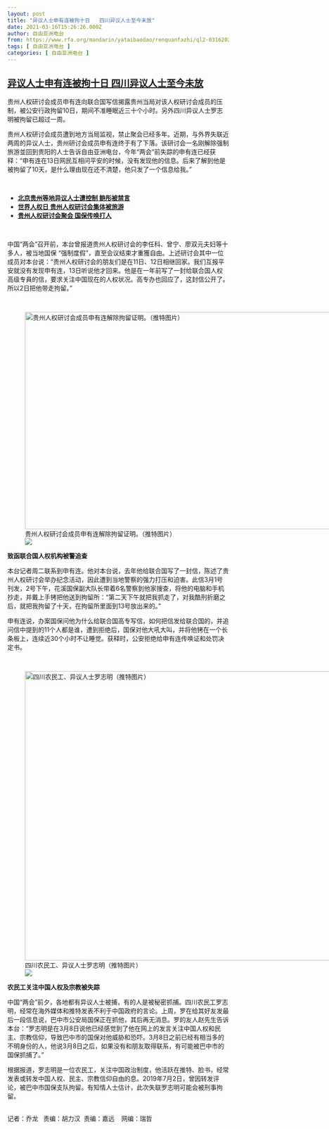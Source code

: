```yaml
---
layout: post
title: "异议人士申有连被拘十日   四川异议人士至今未放"
date: 2021-03-16T15:26:26.000Z
author: 自由亚洲电台
from: https://www.rfa.org/mandarin/yataibaodao/renquanfazhi/ql2-03162021072022.html
tags: [ 自由亚洲电台 ]
categories: [ 自由亚洲电台 ]
---
```

<!--1615908386000-->
[异议人士申有连被拘十日   四川异议人士至今未放](https://www.rfa.org/mandarin/yataibaodao/renquanfazhi/ql2-03162021072022.html)
------

<div>
<p></p><p>贵州人权研讨会成员申有连向联合国写信揭露贵州当局对该人权研讨会成员的压制，被公安行政拘留10日，期间不准睡眠近三十个小时。另外四川异议人士罗志明被拘留已超过一周。</p><p>贵州人权研讨会成员遭到地方当局监视，禁止聚会已经多年。近期，与外界失联近两周的异议人士，贵州研讨会成员申有连终于有了下落。该研讨会一名刚解除强制旅游並回到贵阳的人士告诉自由亚洲电台，今年“两会”前失踪的申有连已经获释：“申有连在13日网民互相问平安的时候，没有发现他的信息。后来了解到他是被拘留了10天，是什么理由现在还不清楚，他只发了一个信息给我。”</p><p><br/></p><ul><li><strong><a href="https://www.rfa.org/mandarin/yataibaodao/renquanfazhi/ql2-03022021071405.html">北京贵州等地异议人士遭控制 鲍彤被禁言</a></strong></li><li><strong><a href="https://www.rfa.org/mandarin/yataibaodao/shehui/ql2-12182019075935.html">世界人权日 贵州人权研讨会集体被旅游</a></strong></li><li><strong><a href="https://www.rfa.org/mandarin/yataibaodao/renquanfazhi/ql2-01152019102832.html">贵州人权研讨会聚会 国保传唤打人</a></strong></li></ul><p><br/></p><p>中国“两会”召开前，本台曾报道贵州人权研讨会的李任科、曾宁、廖双元夫妇等十多人，被当地国保 “强制度假”，直至会议结束才重獲自由。上述研讨会其中一位成员对本台说：“贵州人权研讨会的朋友们是在11日、12日相继回家。我们互报平安就没有发现申有连，13日听说他才回来。他是在一年前写了一封给联合国人权高级专員的信，要求关注中国现在的人权状况。高专办也回应了，这封信公开了。所以2日把他带走拘留。”<strong></strong></p><p><br/></p><p><figure class="image-richtext image-inline captioned" style="width:800px;"><img alt="贵州人权研讨会成员申有连解除拘留证明。（推特图片）" height="494" src="https://www.rfa.org/mandarin/yataibaodao/renquanfazhi/ql2-03162021072022.html/m0316-ql2p3a.jpg/@@images/7ce4c879-3997-4476-9051-c8e62a15be34.jpeg" title="m0316-ql2p3a.jpg" width="800"/><figcaption class="image-caption">贵州人权研讨会成员申有连解除拘留证明。（推特图片）</figcaption><small></small><div id="zoomattribute"><a data-caption="贵州人权研讨会成员申有连解除拘留证明。（推特图片）" data-fancybox="" href="https://www.rfa.org/mandarin/yataibaodao/renquanfazhi/ql2-03162021072022.html/m0316-ql2p3a.jpg" id="single_image" title="贵州人权研讨会成员申有连解除拘留证明。（推特图片）"><img src="/++plone++rfa-resources/img/icon-zoom.png"/></a></div></figure></p><p><strong>致函联合国人权机构被警追查</strong></p><p>本台记者周二联系到申有连。他对本台说，去年他给联合国写了一封信，陈述了贵州人权研讨会举办纪念活动，因此遭到当地警察的强力打压和迫害。此信3月1号刊发，2号下午，花溪国保副大队长带着6名警察到他家搜查，将他的电脑和手机抄走，并戴上手铐把他送到拘留所：“第二天下午就把我抓走了，对我酷刑折磨之后，就把我拘留了十天，在拘留所里面到13号放出来的。”</p><p>申有连说，办案国保问他为什么给联合国高专写信，如何把信发给联合国的，并追问信中提到的11个人都是谁，遭到拒绝后，国保对他大吼大叫，并将他铐在一个长条板上，连续近30个小时不让睡觉。获释时，公安拒绝给申有连传唤证和处罚决定书。<br/><strong></strong></p><p><br/></p><p><figure class="image-richtext image-inline captioned" style="width:1170px;"><img alt="四川农民工、异议人士罗志明（推特图片）" height="658" src="https://www.rfa.org/mandarin/yataibaodao/renquanfazhi/ql2-03162021072022.html/m0316-ql2p2.jpg/@@images/e46c3704-e2a0-492c-bae8-e9da4e47a812.jpeg" title="m0316-ql2p2.jpg" width="1170"/><figcaption class="image-caption">四川农民工、异议人士罗志明（推特图片）</figcaption><small></small><div id="zoomattribute"><a data-caption="四川农民工、异议人士罗志明（推特图片）" data-fancybox="" href="https://www.rfa.org/mandarin/yataibaodao/renquanfazhi/ql2-03162021072022.html/m0316-ql2p2.jpg" id="single_image" title="四川农民工、异议人士罗志明（推特图片）"><img src="/++plone++rfa-resources/img/icon-zoom.png"/></a></div></figure></p><p><strong>农民工关注中国人权及宗教被失踪</strong></p><p>中国“两会”前夕，各地都有异议人士被捕，有的人是被秘密抓捕。四川农民工罗志明，经常在海外媒体和推特发表不利于中国政府的言论。上周，罗在给其好友发最后一段信息说，巴中市公安局国保正在抓他，其后再无消息。罗的友人赵先生告诉本台：“罗志明是在3月8日说他已经感觉到了他在网上的发言关注中国人权和民主、宗教信仰，导致巴中市的国保对他威胁和恐吓。3月8日之前已经有相当多的不明身份的人，他说3月8日之后，如果没有和朋友取得联系，有可能被巴中市的国保抓捕了。”</p><p>根据报道，罗志明是一位农民工，关注中国政治制度，他活跃在推特、脸书，经常发表或转发中国人权、民主、宗教信仰自由的息。2019年7月2日，曾因转发评论，被巴中市国保支队拘留。有知情人士估计，此次失联罗志明可能会被刑事拘留。</p><p><br/>记者：乔龙   责编：胡力汉  责编：嘉远    网编：瑞哲</p>
</div>
